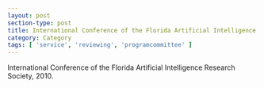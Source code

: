 ```yaml
---
layout: post
section-type: post
title: International Conference of the Florida Artificial Intelligence Research Society.
category: Category
tags: [ 'service', 'reviewing', 'programcommittee' ]
---
```

International Conference of the Florida Artificial Intelligence Research Society, 2010.

